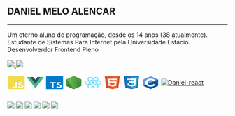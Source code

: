 ## DANIEL MELO ALENCAR
<hr>
Um eterno aluno de programação, desde os 14 anos (38 atualmente). Estudante de Sistemas Para Internet pela Universidade Estácio. Desenvolverdor Frontend Pleno 
<br><br>
 <div>
  <a href="https://github.com/danielmeloalencar">
  <img height="180em" src="https://github-readme-stats.vercel.app/api?username=danielmeloalencar&show_icons=true&theme=dracula&include_all_commits=true&count_private=true"/>
  <img height="180em" src="https://github-readme-stats.vercel.app/api/top-langs/?username=danielmeloalencar&layout=compact&langs_count=7&theme=dracula"/>
</div>
<div style="display: inline_block"><br>
  <img align="center" alt="Daniel-Alencar-Js" height="30" width="40" src="https://raw.githubusercontent.com/devicons/devicon/master/icons/javascript/javascript-plain.svg">
  <img align="center" alt="Daniel-Alencar-Vue" height="30" width="40" src="https://raw.githubusercontent.com/devicons/devicon/master/icons/vuejs/vuejs-original.svg">
  <img align="center" alt="Daniel-Alencar-TS" height="30" width="40" src="https://raw.githubusercontent.com/devicons/devicon/master/icons/typescript/typescript-original.svg">
  <img align="center" alt="Daniel-Alencar-Node" height="30" width="40" src="https://raw.githubusercontent.com/devicons/devicon/master/icons/nodejs/nodejs-original.svg">
  <img align="center" alt="Daniel-Alencar-React" height="30" width="40" src="https://raw.githubusercontent.com/devicons/devicon/master/icons/react/react-original.svg">
  <img align="center" alt="Daniel-Alencar-HTML" height="30" width="40" src="https://raw.githubusercontent.com/devicons/devicon/master/icons/html5/html5-original.svg">
  <img align="center" alt="Daniel-CSS" height="30" width="40" src="https://raw.githubusercontent.com/devicons/devicon/master/icons/css3/css3-original.svg">
<img align="center" alt="Daniel-CSS" height="30" width="40" src="https://raw.githubusercontent.com/devicons/devicon/master/icons/c/c-original.svg">
<img align="center" src="https://img.shields.io/badge/reactnative-20232A?style=for-the-badge&logo=react&logoColor=61DAFB" alt="Daniel-react" align="center"/>
  
</div>
</a>
  
  ##
 
<div> 
  <a href="https://www.youtube.com/user/thedmellow" target="_blank"><img src="https://img.shields.io/badge/Youtube-FF0000?style=for-the-badge&logo=youtube&logoColor=white" target="_blank"></a>
  <a href="https://www.facebook.com/danielmalencar" target="_blank"><img src="https://img.shields.io/badge/Facebook-4267B2?style=for-the-badge&logo=facebook&logoColor=white" target="_blank"></a>
  <a href="https://wa.me/message/FDOBDON3OEGZD1" target="_blank"><img src="https://img.shields.io/badge/-whatsapp-128C7E?style=for-the-badge&logo=whatsapp&logoColor=white" target="_blank"></a>
   <a href = "mailto:danielmalencar2011@gmail.com"><img src="https://img.shields.io/badge/-Gmail-%23333?style=for-the-badge&logo=gmail&logoColor=white" target="_blank"></a>
   <a href="https://danielmeloalencar.blogspot.com/" target="_blank"><img src="https://img.shields.io/badge/-Blogger-FF5722?style=for-the-badge&logo=blogger&logoColor=white" target="_blank"></a> 
     <a href="https://www.linkedin.com/in/daniel-melo-alencar/" target="_blank"><img src="https://img.shields.io/badge/-LinkedIn-%230077B5?style=for-the-badge&logo=linkedin&logoColor=white" target="_blank"></a> 
  
</div>
